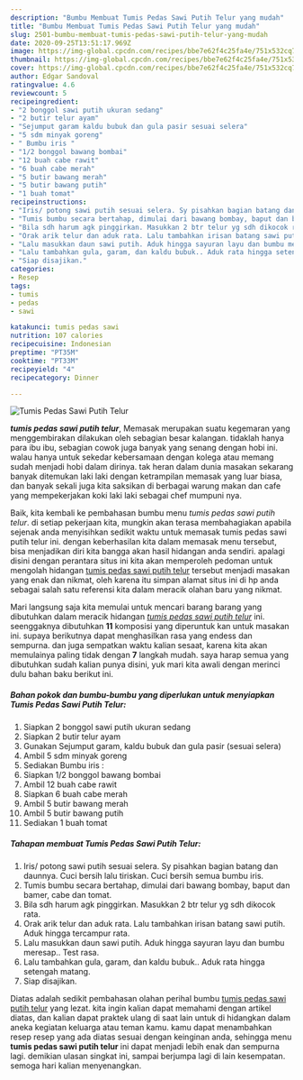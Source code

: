 ```yaml
---
description: "Bumbu Membuat Tumis Pedas Sawi Putih Telur yang mudah"
title: "Bumbu Membuat Tumis Pedas Sawi Putih Telur yang mudah"
slug: 2501-bumbu-membuat-tumis-pedas-sawi-putih-telur-yang-mudah
date: 2020-09-25T13:51:17.969Z
image: https://img-global.cpcdn.com/recipes/bbe7e62f4c25fa4e/751x532cq70/tumis-pedas-sawi-putih-telur-foto-resep-utama.jpg
thumbnail: https://img-global.cpcdn.com/recipes/bbe7e62f4c25fa4e/751x532cq70/tumis-pedas-sawi-putih-telur-foto-resep-utama.jpg
cover: https://img-global.cpcdn.com/recipes/bbe7e62f4c25fa4e/751x532cq70/tumis-pedas-sawi-putih-telur-foto-resep-utama.jpg
author: Edgar Sandoval
ratingvalue: 4.6
reviewcount: 5
recipeingredient:
- "2 bonggol sawi putih ukuran sedang"
- "2 butir telur ayam"
- "Sejumput garam kaldu bubuk dan gula pasir sesuai selera"
- "5 sdm minyak goreng"
- " Bumbu iris "
- "1/2 bonggol bawang bombai"
- "12 buah cabe rawit"
- "6 buah cabe merah"
- "5 butir bawang merah"
- "5 butir bawang putih"
- "1 buah tomat"
recipeinstructions:
- "Iris/ potong sawi putih sesuai selera. Sy pisahkan bagian batang dan daunnya. Cuci bersih lalu tiriskan. Cuci bersih semua bumbu iris."
- "Tumis bumbu secara bertahap, dimulai dari bawang bombay, baput dan bamer, cabe dan tomat."
- "Bila sdh harum agk pinggirkan. Masukkan 2 btr telur yg sdh dikocok rata."
- "Orak arik telur dan aduk rata. Lalu tambahkan irisan batang sawi putih. Aduk hingga tercampur rata."
- "Lalu masukkan daun sawi putih. Aduk hingga sayuran layu dan bumbu meresap.. Test rasa."
- "Lalu tambahkan gula, garam, dan kaldu bubuk.. Aduk rata hingga setengah matang."
- "Siap disajikan."
categories:
- Resep
tags:
- tumis
- pedas
- sawi

katakunci: tumis pedas sawi 
nutrition: 107 calories
recipecuisine: Indonesian
preptime: "PT35M"
cooktime: "PT33M"
recipeyield: "4"
recipecategory: Dinner

---
```



![Tumis Pedas Sawi Putih Telur](https://img-global.cpcdn.com/recipes/bbe7e62f4c25fa4e/751x532cq70/tumis-pedas-sawi-putih-telur-foto-resep-utama.jpg)

<b><i>tumis pedas sawi putih telur</i></b>, Memasak merupakan suatu kegemaran yang menggembirakan dilakukan oleh sebagian besar kalangan. tidaklah hanya para ibu ibu, sebagian cowok juga banyak yang senang dengan hobi ini. walau hanya untuk sekedar kebersamaan dengan kolega atau memang sudah menjadi hobi dalam dirinya. tak heran dalam dunia masakan sekarang banyak ditemukan laki laki dengan ketrampilan memasak yang luar biasa, dan banyak sekali juga kita saksikan di berbagai warung makan dan cafe yang mempekerjakan koki laki laki sebagai chef mumpuni nya.

Baik, kita kembali ke pembahasan bumbu menu <i>tumis pedas sawi putih telur</i>. di setiap pekerjaan kita, mungkin akan terasa membahagiakan apabila sejenak anda menyisihkan sedikit waktu untuk memasak tumis pedas sawi putih telur ini. dengan keberhasilan kita dalam memasak menu tersebut, bisa menjadikan diri kita bangga akan hasil hidangan anda sendiri. apalagi disini dengan perantara situs ini kita akan memperoleh pedoman untuk mengolah hidangan <u>tumis pedas sawi putih telur</u> tersebut menjadi masakan yang enak dan nikmat, oleh karena itu simpan alamat situs ini di hp anda sebagai salah satu referensi kita dalam meracik olahan baru yang nikmat.




Mari langsung saja kita memulai untuk mencari barang barang yang dibutuhkan dalam meracik hidangan <u><i>tumis pedas sawi putih telur</i></u> ini. seenggaknya dibutuhkan <b>11</b> komposisi yang diperuntuk kan untuk masakan ini. supaya berikutnya dapat menghasilkan rasa yang endess dan sempurna. dan juga sempatkan waktu kalian sesaat, karena kita akan memulainya paling tidak dengan <b>7</b> langkah mudah. saya harap semua yang dibutuhkan sudah kalian punya disini, yuk mari kita awali dengan merinci dulu bahan baku berikut ini.

<!--inarticleads1-->

##### Bahan pokok dan bumbu-bumbu yang diperlukan untuk menyiapkan Tumis Pedas Sawi Putih Telur:

1. Siapkan 2 bonggol sawi putih ukuran sedang
1. Siapkan 2 butir telur ayam
1. Gunakan Sejumput garam, kaldu bubuk dan gula pasir (sesuai selera)
1. Ambil 5 sdm minyak goreng
1. Sediakan  Bumbu iris :
1. Siapkan 1/2 bonggol bawang bombai
1. Ambil 12 buah cabe rawit
1. Siapkan 6 buah cabe merah
1. Ambil 5 butir bawang merah
1. Ambil 5 butir bawang putih
1. Sediakan 1 buah tomat




<!--inarticleads2-->

##### Tahapan membuat Tumis Pedas Sawi Putih Telur:

1. Iris/ potong sawi putih sesuai selera. Sy pisahkan bagian batang dan daunnya. Cuci bersih lalu tiriskan. Cuci bersih semua bumbu iris.
1. Tumis bumbu secara bertahap, dimulai dari bawang bombay, baput dan bamer, cabe dan tomat.
1. Bila sdh harum agk pinggirkan. Masukkan 2 btr telur yg sdh dikocok rata.
1. Orak arik telur dan aduk rata. Lalu tambahkan irisan batang sawi putih. Aduk hingga tercampur rata.
1. Lalu masukkan daun sawi putih. Aduk hingga sayuran layu dan bumbu meresap.. Test rasa.
1. Lalu tambahkan gula, garam, dan kaldu bubuk.. Aduk rata hingga setengah matang.
1. Siap disajikan.




Diatas adalah sedikit pembahasan olahan perihal bumbu <u>tumis pedas sawi putih telur</u> yang lezat. kita ingin kalian dapat memahami dengan artikel diatas, dan kalian dapat praktek ulang di saat lain untuk di hidangkan dalam aneka kegiatan keluarga atau teman kamu. kamu dapat menambahkan resep resep yang ada diatas sesuai dengan keinginan anda, sehingga menu <b>tumis pedas sawi putih telur</b> ini dapat menjadi lebih enak dan sempurna lagi. demikian ulasan singkat ini, sampai berjumpa lagi di lain kesempatan. semoga hari kalian menyenangkan.
